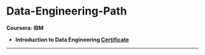# Data-Engineering-Path

<b>Coursera: IBM<b/><br>
- Introduction to Data Engineering <a href="https://www.coursera.org/account/accomplishments/verify/KYRCXFJDUL7P">Certificate<a/> 

<hr>
